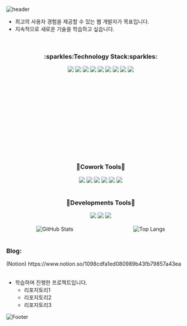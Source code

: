
![header](https://capsule-render.vercel.app/api?type=cylinder&color=auto&height=150&section=header&text=안녕하세요~👋방문감사합니다.&fontSize=24)
<!--
**im9613/im9613** is a ✨ _special_ ✨ repository because its `README.md` (this file) appears on your GitHub profile.

Here are some ideas to get you started:

- 🔭 I’m currently working on ...
- 🌱 I’m currently learning ...
- 👯 I’m looking to collaborate on ...
- 🤔 I’m looking for help with ...
- 💬 Ask me about ...
- 📫 How to reach me: ...
- 😄 Pronouns: ...
- ⚡ Fun fact: ...
-->

* 최고의 사용자 경험을 제공할 수 있는 웹 개발자가 목표입니다.
* 지속적으로 새로운 기술을 학습하고 싶습니다.
<br>
<div align="center">
  <h3>:sparkles:Technology Stack:sparkles:</h3>
</div>

  <div align="center" style="margin-bottom: 200px;">
    <img src="https://img.shields.io/badge/CSS3-1572B6?style=flat-square&logo=css3&logoColor=white">
    <img src="https://img.shields.io/badge/JavaScript-F7DF1E?style=flat-square&logo=javascript&logoColor=white">
    <img src="https://img.shields.io/badge/HTML5-E34F26?style=flat-square&logo=html5&logoColor=white">
    <img src="https://img.shields.io/badge/Java-F80000?style=flat-square&logo=Java&logoColor=white">
    <img src="https://img.shields.io/badge/Spring-6DB33F?style=flat-square&logo=Spring&logoColor=white">
    <img src="https://img.shields.io/badge/SpringBoot-6DB33F?style=flat-square&logo=SpringBoot&logoColor=white">
    <img src="https://img.shields.io/badge/SpringSecurity-6DB33F?style=flat-square&logo=springsecurity&logoColor=white">
    <img src="https://img.shields.io/badge/jQuery-0769AD?style=flat-square&logo=jquery&logoColor=white">
    <img src="https://img.shields.io/badge/Oracle-F80000?style=flat-square&logo=oracle&logoColor=white">
  </div>
<br>

<div align="center">
  <h3>🤝Cowork Tools🤝</h3>
</div>

  <div align="center">
    <img src="https://img.shields.io/badge/Discord-5865F2?style=flat-square&logo=discord&logoColor=white">
    <img src="https://img.shields.io/badge/Notion-000000?style=flat-square&logo=notion&logoColor=white">
    <img src="https://img.shields.io/badge/Slack-4A154B?style=flat-square&logo=slack&logoColor=white">
    <img src="https://img.shields.io/badge/Postman-FF6C37?style=flat-square&logo=postman&logoColor=white">
    <img src="https://img.shields.io/badge/Webex-000000?style=flat-square&logo=webex&logoColor=white">
    <img src="https://img.shields.io/badge/Figma-F24E1E?style=flat-square&logo=figma&logoColor=white">
  </div>
<br>  
<div align="center">
  <h3>🔨Developments Tools🔨</h3>
</div>

  <div align="center">
    <img src="https://img.shields.io/badge/EclipseIDE-2C2255?style=flat-square&logo=eclipseide&logoColor=white">
    <img src="https://img.shields.io/badge/GitHub-181717?style=flat-square&logo=github&logoColor=white">
    <img src="https://img.shields.io/badge/VisualStudioCode-3B66BC?style=flat-square&logo=VisualStudioCode&logoColor=white">
  </div>
<br>
  
<div style="display: flex; justify-content: space-around; align-items: center;">
  <img src="https://github-readme-stats.vercel.app/api?username=im9613&show_icons=true&theme=dark" alt="GitHub Stats">
  <img src="https://github-readme-stats.vercel.app/api/top-langs/?username=im9613&layout=compact&hide=ruby" alt="Top Langs">
</div>
<br>

<div>
  <h3>Blog:</h3>(Notion)  https://www.notion.so/1098cdfa1ed080989b43fb79857a43ea
</div>
<br>

- 학습하며 진행한 프로젝트입니다.
  - 리포지토리1
  - 리포지토리2
  - 리포지토리3
















![Footer](https://capsule-render.vercel.app/api?type=waving&color=auto&height=200&section=footer)
